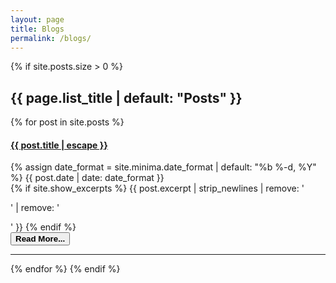 ```yaml
---
layout: page
title: Blogs
permalink: /blogs/
---
```


<div class="home">
    {% if site.posts.size > 0 %}
        <h2 class="post-list-heading">{{ page.list_title | default: "Posts" }}</h2>
        {% for post in site.posts %}
        <div class="row yk-post">
            <div class="col">
                <div class="row">
                    <div class="col-9">
                        <h4>
                            <a class="post-link" href="{{ post.url | relative_url }}">
                            {{ post.title | escape }}
                            </a>
                        </h4>
                    </div>
                    <div class="col-3">
                        {% assign date_format = site.minima.date_format | default: "%b %-d, %Y" %}
                        <span class="post-meta float-right">{{ post.date | date: date_format }}</span>
                    </div>
                </div>
                <div class="row">
                    <div class="col-12 mb-2">
                        {% if site.show_excerpts %}
                            {{ post.excerpt | strip_newlines | remove: '<p>' | remove: '</p>' }}
                        {% endif %}
                    </div>
                    <div class="col-12">
                        <a class="post-link" href="{{ post.url | relative_url }}">
                            <button class="btn btn-primary float-right">
                                <strong>Read More...</strong>
                            </button>
                        </a>
                    </div>
                </div>
            </div>
        </div>
        <hr class="yk-post-divider" />
        {% endfor %}
    {% endif %}
</div>